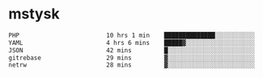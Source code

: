 # mstysk

<!--START_SECTION:waka-->

```txt
PHP                        10 hrs 1 min    ██████████████░░░░░░░░░░░   55.83 %
YAML                       4 hrs 6 mins    █████▓░░░░░░░░░░░░░░░░░░░   22.92 %
JSON                       42 mins         █░░░░░░░░░░░░░░░░░░░░░░░░   03.97 %
gitrebase                  29 mins         ▓░░░░░░░░░░░░░░░░░░░░░░░░   02.74 %
netrw                      28 mins         ▓░░░░░░░░░░░░░░░░░░░░░░░░   02.68 %
```

<!--END_SECTION:waka-->
